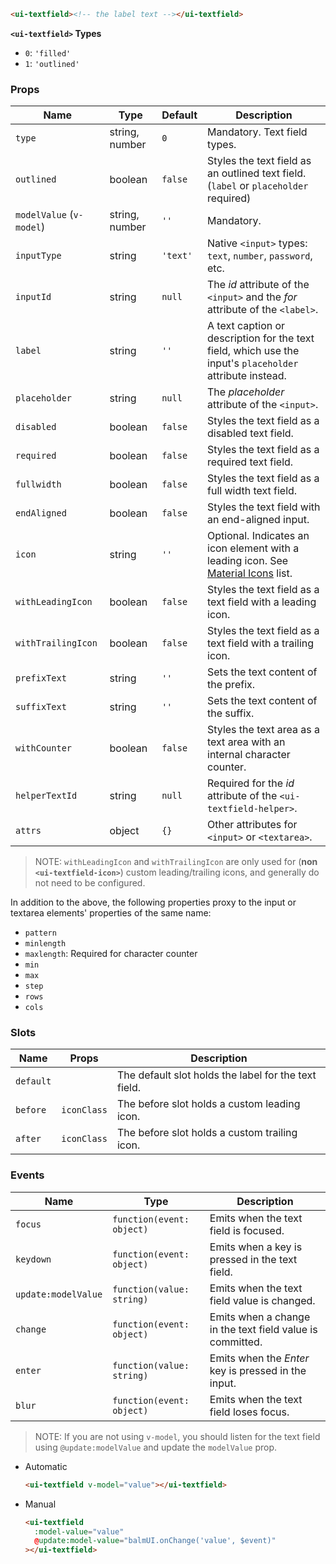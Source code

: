 ```html
<ui-textfield><!-- the label text --></ui-textfield>
```

**`<ui-textfield>` Types**

- `0`: `'filled'`
- `1`: `'outlined'`

### Props

| Name                     | Type           | Default  | Description                                                                                              |
| ------------------------ | -------------- | -------- | -------------------------------------------------------------------------------------------------------- |
| `type`                   | string, number | `0`      | Mandatory. Text field types.                                                                             |
| `outlined`               | boolean        | `false`  | Styles the text field as an outlined text field. (`label` or `placeholder` required)                     |
| `modelValue` (`v-model`) | string, number | `''`     | Mandatory.                                                                                               |
| `inputType`              | string         | `'text'` | Native `<input>` types: `text`, `number`, `password`, etc.                                               |
| `inputId`                | string         | `null`   | The _id_ attribute of the `<input>` and the _for_ attribute of the `<label>`.                            |
| `label`                  | string         | `''`     | A text caption or description for the text field, which use the input's `placeholder` attribute instead. |
| `placeholder`            | string         | `null`   | The _placeholder_ attribute of the `<input>`.                                                            |
| `disabled`               | boolean        | `false`  | Styles the text field as a disabled text field.                                                          |
| `required`               | boolean        | `false`  | Styles the text field as a required text field.                                                          |
| `fullwidth`              | boolean        | `false`  | Styles the text field as a full width text field.                                                        |
| `endAligned`             | boolean        | `false`  | Styles the text field with an end-aligned input.                                                         |
| `icon`                   | string         | `''`     | Optional. Indicates an icon element with a leading icon. See [Material Icons](/icons) list.              |
| `withLeadingIcon`        | boolean        | `false`  | Styles the text field as a text field with a leading icon.                                               |
| `withTrailingIcon`       | boolean        | `false`  | Styles the text field as a text field with a trailing icon.                                              |
| `prefixText`             | string         | `''`     | Sets the text content of the prefix.                                                                     |
| `suffixText`             | string         | `''`     | Sets the text content of the suffix.                                                                     |
| `withCounter`            | boolean        | `false`  | Styles the text area as a text area with an internal character counter.                                  |
| `helperTextId`           | string         | `null`   | Required for the _id_ attribute of the `<ui-textfield-helper>`.                                          |
| `attrs`                  | object         | `{}`     | Other attributes for `<input>` or `<textarea>`.                                                          |

> NOTE: `withLeadingIcon` and `withTrailingIcon` are only used for (**non `<ui-textfield-icon>`**) custom leading/trailing icons, and generally do not need to be configured.

In addition to the above, the following properties proxy to the input or textarea elements' properties of the same name:

- `pattern`
- `minlength`
- `maxlength`: Required for character counter
- `min`
- `max`
- `step`
- `rows`
- `cols`

### Slots

| Name      | Props       | Description                                          |
| --------- | ----------- | ---------------------------------------------------- |
| `default` |             | The default slot holds the label for the text field. |
| `before`  | `iconClass` | The before slot holds a custom leading icon.         |
| `after`   | `iconClass` | The before slot holds a custom trailing icon.        |

### Events

| Name                | Type                      | Description                                               |
| ------------------- | ------------------------- | --------------------------------------------------------- |
| `focus`             | `function(event: object)` | Emits when the text field is focused.                     |
| `keydown`           | `function(event: object)` | Emits when a key is pressed in the text field.            |
| `update:modelValue` | `function(value: string)` | Emits when the text field value is changed.               |
| `change`            | `function(event: object)` | Emits when a change in the text field value is committed. |
| `enter`             | `function(value: string)` | Emits when the _Enter_ key is pressed in the input.       |
| `blur`              | `function(event: object)` | Emits when the text field loses focus.                    |

> NOTE: If you are not using `v-model`, you should listen for the text field using `@update:modelValue` and update the `modelValue` prop.

- Automatic

  ```html
  <ui-textfield v-model="value"></ui-textfield>
  ```

- Manual

  ```html
  <ui-textfield
    :model-value="value"
    @update:model-value="balmUI.onChange('value', $event)"
  ></ui-textfield>
  ```
